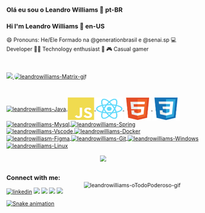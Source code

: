 <!--
**leandrowilliams/leandrowilliams** is a ✨ _special_ ✨ repository because its `README.md` (this file) appears on your GitHub profile.

Here are some ideas to get you started:

- 🔭 I’m currently working on ...
- 🌱 I’m currently learning ...
- 👯 I’m looking to collaborate on ...
- 🤔 I’m looking for help with ...
- 💬 Ask me about ...
- 📫 How to reach me: ...
- 😄 Pronouns: ...
- ⚡ Fun fact: ...
-->
<!-- -->


### Olá eu sou o Leandro Williams 👋 pt-BR
### Hi I'm Leandro Williams 👋 en-US
😄 Pronouns: He/Ele
Formado na @generationbrasil e @senai.sp
💻 Developer
👨‍💻 Technology enthusiast 🤖
🎮 Casual gamer
</a>

<!-- LINE -->
##

<!-- GITHUB STATS / MATRIX -->
</br>
<div>
  <a href="https://github.com/leandrowilliams">
  <img height="180em" src="https://github-readme-stats.vercel.app/api?username=leandrowilliams&show_icons=true&theme=gruvbox&include_all_commits=true&count_private=true"/>
  <img alt="leandrowilliams-Matrix-gif" height="180" width="360" style="border-radius:50px;" src="https://res.cloudinary.com/practicaldev/image/fetch/s--z_y4wDUd--/c_imagga_scale,f_auto,fl_progressive,h_420,q_66,w_1000/https://thepracticaldev.s3.amazonaws.com/i/n9b2p3j0h1mdqvms3ogc.gif">
</div></a>

##
  
  <!-- Languagem icons /JAVA/JS/REACT/HTML/CSS -->
<div style="display: inline_block"><br>
  <a href="https://www.java.com/pt-BR/download/help/whatis_java.html" target="_blank"> <img align="center" alt="leandrowilliams-Java" height="60" width="70" src="https://cdn.jsdelivr.net/gh/devicons/devicon/icons/java/java-original.svg" /> </a>
  <a href="https://developer.mozilla.org/en-US/docs/Web/JavaScript" target="_blank"> <img align="center" alt="leandrowilliams-Js" height="60" width="70" src="https://raw.githubusercontent.com/devicons/devicon/master/icons/javascript/javascript-plain.svg"/> </a>
  <a href="https://pt-br.reactjs.org/docs/getting-started.html" target="_blank"> <img align="center" alt="leandrowilliams-React" height="60" width="70" src="https://raw.githubusercontent.com/devicons/devicon/master/icons/react/react-original.svg">
  <a href="https://www.w3.org/html/" target="_blank"> <img align="center" alt="leandrowilliams-HTML" height="60" width="70" src="https://raw.githubusercontent.com/devicons/devicon/master/icons/html5/html5-original.svg"/> </a>
  <a href="https://www.w3schools.com/css/" target="_blank"> <img align="center" alt="leandrowilliams-CSS" height="60" width="70" src="https://raw.githubusercontent.com/devicons/devicon/master/icons/css3/css3-original.svg"/> </a>
<!-- Languagem icons /MYSQL/SPRING/VSCODE/DOCKER/FIGMA/GIFMATRIX -->
  <a href="https://www.mysql.com/" target="_blank"> <img align="center" alt="leandrowilliams-Mysql" height="60" width="70" src="https://cdn.jsdelivr.net/gh/devicons/devicon/icons/mysql/mysql-original-wordmark.svg" /> </a>
  <a href="https://spring.io/" target="_blank"> <img align="center" alt="leandrowilliams-Spring" height="60" width="70" src="https://cdn.jsdelivr.net/gh/devicons/devicon/icons/spring/spring-original-wordmark.svg" /> </a>
  <a href="https://code.visualstudio.com/" target="_blank"> <img align="center" alt="leandrowilliams-Vscode" height="60" width="70" src="https://cdn.jsdelivr.net/gh/devicons/devicon/icons/vscode/vscode-original.svg" /> </a>
  <a href="https://www.docker.com/" target="_blank"> <img align="center" alt="leandrowilliams-Docker" height="60" width="70" src="https://cdn.jsdelivr.net/gh/devicons/devicon/icons/docker/docker-original-wordmark.svg" /> </a>
  <a href="https://www.figma.com/" target="_blank"> <img align="center" alt="leandrowilliasm-Figma" height="60" width="70" src="https://cdn.jsdelivr.net/gh/devicons/devicon/icons/figma/figma-original.svg" /> </a>
<!-- OPERATIONAL SYSTEM icons /GIT/WINDOWS/LINUX -->
<a href="https://git-scm.com/" target="_blank"> <img align="center" alt="leandrowilliams-Git" height="60" width="70" src="https://cdn.jsdelivr.net/gh/devicons/devicon/icons/git/git-original.svg" /> </a>
<a href="https://www.microsoft.com/pt-br/windows/" target="_blank"> <img align="center" alt="leandrowilliams-Windows" height="60" width="70" src="https://cdn.jsdelivr.net/gh/devicons/devicon/icons/windows8/windows8-original.svg" /> </a>
<a href="https://www.linux.org/pages/download/" target="_blank"> <img align="center" alt="leandrowilliams-Linux" height="60" width="70" img src="https://cdn.jsdelivr.net/gh/devicons/devicon/icons/linux/linux-original.svg" /> </a>
</div></br>

<!-- LANGUAGES -->
  <div align="center">
  <a href="https://github.com/leandrowilliams">
  <img height="180em" src="https://github-readme-stats.vercel.app/api/top-langs/?username=leandrowilliams&layout=compact&langs_count=7&theme=gruvbox"/>
</div>
</a>

</a>

<!-- GIF -->
<a href="https://github.com/leandrowilliams">
<div>
<img style="margin:50px;" align="right" alt="leandrowilliams-oTodoPoderoso-gif" height="200" style="border-radius:50px;" src="https://cdn.ome.lt/xrNgchrpPa0mDFgJ7T4nQbIDrT0=/fit-in/837x500/smart/uploads/conteudo/fotos/Lista10.gif">
</div>
  </a>
  
  ##
  
  <!-- SOCIAL NETWORKS  /LINKEDIN/TWITTER/INSTAGRAM/TWITCH/GMAIL -->
<h3>Connect with me:</h3>
<div> 
  <a alt="linkedin" href="https://www.linkedin.com/in/leandrowilliams/" target="_blank"><img alt="linkedin" target="_blank" src="https://img.shields.io/badge/-LinkedIn-%230077B5?style=for-the-badge&logo=linkedin&logoColor=white" target="_blank"></a>
  <a href="https://twitter.com/leandrowilliams" target="_blank"><img src="https://img.shields.io/badge/Twitter-1DA1F2?style=for-the-badge&logo=twitter&logoColor=white" target="_blank"></a>
  <a href="https://www.instagram.com/dev.leandrowilliams/" target="_blank"><img src="https://img.shields.io/badge/-Instagram-%23E4405F?style=for-the-badge&logo=instagram&logoColor=white" target="_blank"></a>
 	<a href="https://www.twitch.tv/lelecowilliams" target="_blank"><img src="https://img.shields.io/badge/Twitch-9146FF?style=for-the-badge&logo=twitch&logoColor=white" target="_blank"></a>
  <a href = "mailto:leandrowilliamsdasilvaalves@gmail.com"><img src="https://img.shields.io/badge/-Gmail-%23333?style=for-the-badge&logo=gmail&logoColor=white" target="_blank"></a>
</div>
    
<!-- SNAKE GAMES -->
<a href="https://github.com/leandrowilliams">
<div> 
 
 
  ![Snake animation](https://github.com/leandrowilliams/leandrowilliams/blob/output/github-contribution-grid-snake.svg)
 
</div>
</a>


